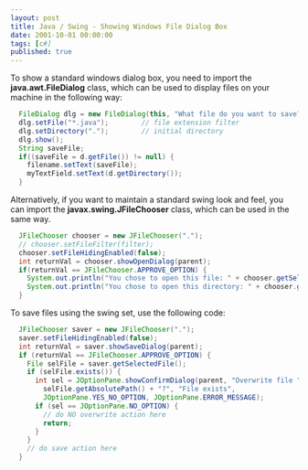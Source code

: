 ```yaml
---
layout: post
title: Java / Swing - Showing Windows File Dialog Box
date: 2001-10-01 00:00:00
tags: [c#]
published: true
---
```


To show a standard windows dialog box, you need to import the **java.awt.FileDialog** class, which can be used to display files on your machine in the following way:

```java
  FileDialog dlg = new FileDialog(this, "What file do you want to save?", FileDialog.SAVE);
  dlg.setFile("*.java");		// file extension filter
  dlg.setDirectory(".");		// initial directory
  dlg.show();
  String saveFile;
  if((saveFile = d.getFile()) != null) {
    filename.setText(saveFile);
    myTextField.setText(d.getDirectory());
  }
```

Alternatively, if you want to maintain a standard swing look and feel, you can import the **javax.swing.JFileChooser** class, which can be used in the same way.

```java
  JFileChooser chooser = new JFileChooser(".");
  // chooser.setFileFilter(filter); 
  chooser.setFileHidingEnabled(false);
  int returnVal = chooser.showOpenDialog(parent); 
  if(returnVal == JFileChooser.APPROVE_OPTION) { 
    System.out.println("You chose to open this file: " + chooser.getSelectedFile().getName()); 
    System.out.println("You chose to open this directory: " + chooser.getCurrentDirectory()); 
  } 
```

To save files using the swing set, use the following code:

```java
  JFileChooser saver = new JFileChooser(".");
  saver.setFileHidingEnabled(false);
  int returnVal = saver.showSaveDialog(parent); 
  if (returnVal == JFileChooser.APPROVE_OPTION) {
    File selFile = saver.getSelectedFile();
    if (selFile.exists()) {
      int sel = JOptionPane.showConfirmDialog(parent, "Overwrite file " + 
        selFile.getAbsolutePath() + "?", "File exists",
        JOptionPane.YES_NO_OPTION, JOptionPane.ERROR_MESSAGE);
      if (sel == JOptionPane.NO_OPTION) {
        // do NO overwrite action here
        return;
      }
    }
    // do save action here
  } 
```